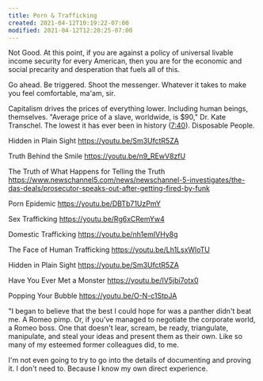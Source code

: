 ```yaml
---
title: Porn & Trafficking
created: 2021-04-12T10:19:22-07:00
modified: 2021-04-12T12:20:25-07:00
---
```


Not Good. At this point, if you are against a policy of universal livable income security for every American, then you are for the economic and social precarity and desperation that fuels all of this.

Go ahead. Be triggered. Shoot the messenger. Whatever it takes to make you feel comfortable, ma'am, sir.

Capitalism drives the prices of everything lower. Including human beings, themselves. "Average price of a slave, worldwide, is $90," Dr. Kate Transchel. The lowest it has ever been in history ([7:40](https://youtu.be/Sm3UfctR5ZA?t=7m40s)). Disposable People.

Hidden in Plain Sight
https://youtu.be/Sm3UfctR5ZA

Truth Behind the Smile
https://youtu.be/n9_REwV8zfU

The Truth of What Happens for Telling the Truth
https://www.newschannel5.com/news/newschannel-5-investigates/the-das-deals/prosecutor-speaks-out-after-getting-fired-by-funk

Porn Epidemic
https://youtu.be/DBTb71UzPmY

Sex Trafficking
https://youtu.be/Rg6xCRemYw4

Domestic Trafficking
https://youtu.be/nh1emIVHy8g

The Face of Human Trafficking
https://youtu.be/Lh1LsxWloTU

Hidden in Plain Sight
https://youtu.be/Sm3UfctR5ZA

Have You Ever Met a Monster
https://youtu.be/IV5jbi7otx0

Popping Your Bubble
https://youtu.be/O-N-c1StpJA

"I began to believe that the best I could hope for was a panther didn't beat me. A Romeo pimp. Or, if you've managed to negotiate the corporate world, a Romeo boss. One that doesn't lear, scream, be ready, triangulate, manipulate, and steal your ideas and present them as their own. Like so many of my esteemed former colleagues did, to me.

I'm not even going to try to go into the details of documenting and proving it. I don't need to. Because I know my own direct experience.




